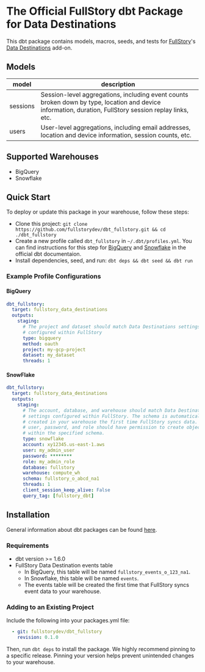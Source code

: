 # The Official FullStory dbt Package for Data Destinations
This dbt package contains models, macros, seeds, and tests for [FullStory](https://www.fullstory.com/)'s [Data Destinations](https://help.fullstory.com/hc/en-us/articles/6295300682903-Data-Destinations) add-on.

## Models
| model | description |
| - | - |
| sessions | Session-level aggregations, including event counts broken down by type, location and device information, duration, FullStory session replay links, etc.
| users | User-level aggregations, including email addresses, location and device information, session counts, etc.

## Supported Warehouses
- BigQuery
- Snowflake

## Quick Start
To deploy or update this package in your warehouse, follow these steps:
- Clone this project: `git clone https://github.com/fullstorydev/dbt_fullstory.git && cd ./dbt_fullstory`
- Create a new profile called `dbt_fullstory` in `~/.dbt/profiles.yml`. You can find instructions for this step for [BigQuery](https://docs.getdbt.com/docs/core/connect-data-platform/bigquery-setup) and [Snowflake](https://docs.getdbt.com/docs/core/connect-data-platform/snowflake-setup) in the official dbt documentaion.
- Install dependencies, seed, and run: `dbt deps && dbt seed && dbt run`

### Example Profile Configurations
#### BigQuery
```yaml
dbt_fullstory:
  target: fullstory_data_destinations
  outputs:
    staging:
      # The project and dataset should match Data Destinations settings
      # configured within FullStory
      type: bigquery
      method: oauth
      project: my-gcp-project
      dataset: my_dataset
      threads: 1
```

#### SnowFlake
```yaml
dbt_fullstory:
  target: fullstory_data_destinations
  outputs:
    staging:
      # The account, database, and warehouse should match Data Destinations
      # settings configured within FullStory. The schema is automatically
      # created in your warehouse the first time FullStory syncs data. The
      # user, password, and role should have permission to create objects
      # within the specified schema.
      type: snowflake
      account: xy12345.us-east-1.aws
      user: my_admin_user
      password: ********
      role: my_admin_role
      database: fullstory
      warehouse: compute_wh
      schema: fullstory_o_abcd_na1
      threads: 1
      client_session_keep_alive: False
      query_tag: [fullstory_dbt]
```

## Installation
General information about dbt packages can be found [here](https://docs.getdbt.com/docs/build/packages).

### Requirements
- dbt version >= 1.6.0
- FullStory Data Destination events table
  - In BigQuery, this table will be named `fullstory_events_o_123_na1`.
  - In Snowflake, this table will be named `events`.
  - The events table will be created the first time that FullStory syncs event data to your warehouse.

### Adding to an Existing Project
Include the following into your packages.yml file:

```yaml
  - git: fullstorydev/dbt_fullstory
    revision: 0.1.0
```

Then, run `dbt deps` to install the package. We highly recommend pinning to a specific release. Pinning your version helps prevent unintended changes to your warehouse.
